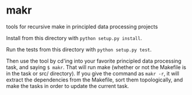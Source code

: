 # makr
tools for recursive make in principled data processing projects

Install from this directory with `python setup.py install`.

Run the tests from this directory with `python setup.py test`.

Then use the tool by cd'ing into your favorite principled data processing task, and saying `$ makr`. That will run make (whether or not the Makefile is in the task or src/ directory). If you give the command as `makr -r`, it will extract the dependencies from the Makefile, sort them topologically, and make the tasks in order to update the current task.

<!-- done -->
